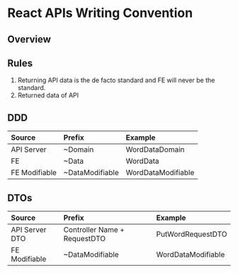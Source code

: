 # React APIs Writing Convention


## Overview


## Rules
1. Returning API data is the de facto standard and FE will never be the standard.
1. Returned data of API 


## DDD

  | Source        | Prefix          | Example            |
  |:--------------|:----------------|:-------------------|
  | API Server    | ~Domain         | WordDataDomain     |
  | FE            | ~Data           | WordData           |
  | FE Modifiable | ~DataModifiable | WordDataModifiable |

## DTOs

  | Source         | Prefix                       | Example            |
  |:---------------|:-----------------------------|:-------------------|
  | API Server DTO | Controller Name + RequestDTO | PutWordRequestDTO  |
  | FE Modifiable  | ~DataModifiable              | WordDataModifiable |